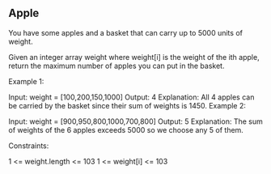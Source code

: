 ## Apple

You have some apples and a basket that can carry up to 5000 units of weight.

Given an integer array weight where weight[i] is the weight of the ith apple, return the maximum number of apples you can put in the basket.

 

Example 1:

Input: weight = [100,200,150,1000]
Output: 4
Explanation: All 4 apples can be carried by the basket since their sum of weights is 1450.
Example 2:

Input: weight = [900,950,800,1000,700,800]
Output: 5
Explanation: The sum of weights of the 6 apples exceeds 5000 so we choose any 5 of them.
 
Constraints:

1 <= weight.length <= 103
1 <= weight[i] <= 103